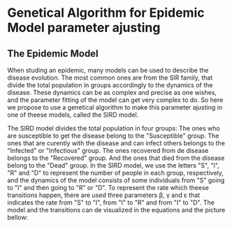 # Genetical Algorithm for Epidemic Model parameter ajusting

## The Epidemic Model
When studing an epidemic, many models can be used to describe the disease evolution.
The most common ones are from the SIR family, that divide the total population in groups accordingly to the dynamics of the disease.
These dynamics can be as complex and precise as one wishes, and the parameter fitting of the model can get very complex to do.
So here we propose to use a genetical algorithm to make this parameter ajusting in one of theese models, called the SIRD model.

The SIRD model divides the total population in four groups: The ones who are susceptible to get the disease belong to the "Susceptible" group.
The ones that are curently with the disease and can infect others belongs to the "Infected" or "Infectious" group.
The ones recovered from de disease belongs to the "Recovered" group. And the ones that died from the disease belong to the "Dead" group.
In the SIRD model, we use the letters "S", "I", "R" and "D" to represent the number of people in each group, respectively,
and the dynamics of the model consists of some individuals from "S" going to "I" and then going to "R" or "D".
To represent the rate which theese transitions happen, there are used three parameters β, γ and ε that indicates the rate from "S" to "I", from "I" to "R" and from "I" to "D".
The model and the transitions can de visualized in the equations and the picture bellow:
